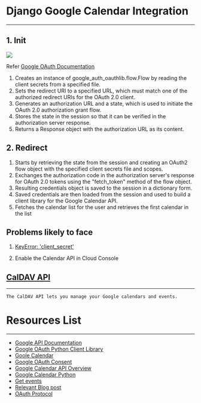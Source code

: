 # Django Google Calendar Integration
----

## 1. Init



![](https://developers.google.com/workspace/images/auth-overview.png)

Refer [Google OAuth Documentation](https://developers.google.com/identity/protocols/oauth2/web-server#python_1)

1. Creates an instance of google_auth_oauthlib.flow.Flow by reading the client secrets from a specified file.
2. Sets the redirect URI to a specified URL, which must match one of the authorized redirect URIs for the OAuth 2.0 client.
3. Generates an authorization URL and a state, which is used to initiate the OAuth 2.0 authorization grant flow.
4. Stores the state in the session so that it can be verified in the authorization server response.
5. Returns a Response object with the authorization URL as its content.

## 2. Redirect

1. Starts by retrieving the state from the session and creating an OAuth2 flow object with the specified client secrets file and scopes.
2. Exchanges the authorization code in the authorization server's response for OAuth 2.0 tokens using the "fetch_token" method of the flow object.
3. Resulting credentials object is saved to the session in a dictionary form. 
4. Saved credentials are then loaded from the session and used to build a client library for the Google Calendar API.
5. Fetches the calendar list for the user and retrieves the first calendar in the list
## Problems likely to face

1. [KeyError: 'client_secret'](https://stackoverflow.com/questions/66837819/issue-with-google-drive-api-keyerror-client-secret)

2. Enable the Calendar API in Cloud Console


## [CalDAV API](https://developers.google.com/calendar/api/v3/reference?apix=true)
---
   
    The CalDAV API lets you manage your Google calendars and events.


# Resources List
---

- [Google API Documentation](https://developers.google.com/identity/protocols/oauth2/web-server#python_1)
- [Google OAuth Python Client Library](https://googleapis.github.io/google-api-python-client/docs/oauth.html)
- [Goole Calendar](https://developers.google.com/calendar/caldav/v2/auth)
- [Google OAuth Consent](https://developers.google.com/workspace/guides/configure-oauth-consent)
- [Google Calendar API Overview](https://developers.google.com/calendar/api/guides/overview)
- [Google Calendar Python](https://developers.google.com/calendar/api/quickstart/python)
- [Get events](https://developers.google.com/calendar/api/v3/reference/calendarList/list)
- [Relevant Blog post](https://rx-36.life/post/data-communication-between-django-and-google-calendar-api/)
- [OAuth Protocol](https://www.rfc-editor.org/rfc/rfc6749) 




